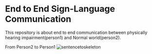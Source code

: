 
# End to End Sign-Language Communication
This repository is about end to end communication between physically hearing impairment(person1) and Normal world(person2).

From Person2 to Person1
![sentencetoskeleton](https://user-images.githubusercontent.com/48018142/70102475-48a91980-165e-11ea-8906-0567122c303c.png)
